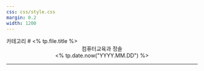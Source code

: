 ```yaml
---
css: css/style.css
margin: 0.2
width: 1200
---
```

<grid drag="100 3" drop="0 5" bg="#555555">
카테고리<!-- element style="font-size:13pt;color:white;"pad="10px" -->
</grid>

<grid drag="100 50" drop="0 20">
# <% tp.file.title %>
</grid>
<grid drag="100 5" drop="0 70" >
<center>컴퓨터교육과 정솔 <br>
<% tp.date.now("YYYY.MM.DD") %></center>
</grid>

---
